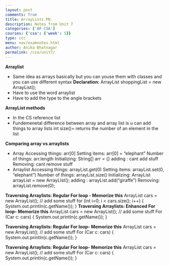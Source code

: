 ```yaml
---
layout: post
comments: True
title: ArrayLists PN
description: Notes from Unit 7
categories: ['AP CSA']
courses: {'csa': {'week': 5}}
type: ccc
menu: nav/examnotes.html
author: Anika Bhatnagar
permalink: /csa/unit7/
---
```

**Arraylist**
- Same idea as arrays basically but you can youse them with classes and you can use different syntax 
**Declaration:** 
ArrayList<String> shoppingList = new ArrayList<String>(); 
- Have to use the word arraylist 
- Have to add the type to the angle brackets 

**ArrayList methods** 
- In the CS reference list 
- Fundemenetal difference between array and array list is u can add things to array lists 
int size()= returns the number of an element in the list 

**Comparing array vs arraylists** 
- Array 
Accessing things: arr[0]
Setting items: arr[0] = “elephant” 
Number of things: arr.length 
Initializing: String[] arr = {} 
adding : cant add stuff 
Removing: cant remove stuff 
- Arraylist 
Accessing things: arrayList.get(0)
Setting items:  arrayList.set(0, “elephant”) 
Number of things: arrayList.size()
Initializing: ArrayList<String> arrayList = new ArrayLIst<String>(); 
adding : arrayList.add(“giraffe”) 
Removing: arrayList.remove(0); 

**Traversing Arraylists: Regular For loop - Memorize this** 
ArrayList<Car> cars = new ArrayList<Car>(); 
// add some stuff 
for (int i=0; i < cars.size(); i++) {
	System.out.println(c.getName());
} 
**Traversing Arraylists: Enhanced For loop- Memorize this** 
ArrayList<Car> cars = new ArrayList<Car>(); 
// add some stuff 
For (Car c: cars) {
	System.out.println(c.getName());
} 

**Traversing Arraylists: Regular For loop- Memorize this** 
ArrayList<Car> cars = new ArrayList<Car>(); 
// add some stuff 
For (Car c: cars) {
	System.out.println(c.getName());
} 

**Traversing Arraylists: Regular For loop- Memorize this** 
ArrayList<Car> cars = new ArrayList<Car>(); 
// add some stuff 
For (Car c: cars) {
	System.out.println(c.getName());
} 